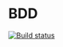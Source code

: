 # BDD
[![Build status](https://ci.appveyor.com/api/projects/status/euvue40q119mo59t/branch/main?svg=true)](https://ci.appveyor.com/project/BVBukaeva/bdd/branch/main)
